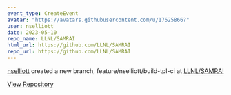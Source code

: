 ```yaml
---
event_type: CreateEvent
avatar: "https://avatars.githubusercontent.com/u/17625866?"
user: nselliott
date: 2023-05-10
repo_name: LLNL/SAMRAI
html_url: https://github.com/LLNL/SAMRAI
repo_url: https://github.com/LLNL/SAMRAI
---
```


<a href='https://github.com/nselliott' target='_blank'>nselliott</a> created a new branch, feature/nselliott/build-tpl-ci at <a href='https://github.com/LLNL/SAMRAI' target='_blank'>LLNL/SAMRAI</a>

<a href='https://github.com/LLNL/SAMRAI' target='_blank'>View Repository</a>